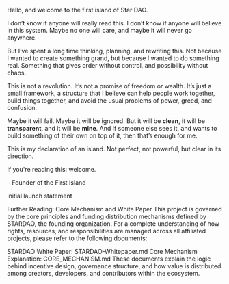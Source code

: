 Hello, and welcome to the first island of Star DAO.

I don’t know if anyone will really read this. I don’t know if anyone will believe in this system. Maybe no one will care, and maybe it will never go anywhere.

But I’ve spent a long time thinking, planning, and rewriting this. Not because I wanted to create something grand, but because I wanted to do something real. Something that gives order without control, and possibility without chaos.

This is not a revolution. It’s not a promise of freedom or wealth. It’s just a small framework, a structure that I believe can help people work together, build things together, and avoid the usual problems of power, greed, and confusion.

Maybe it will fail. Maybe it will be ignored. But it will be **clean**, it will be **transparent**, and it will be **mine**. And if someone else sees it, and wants to build something of their own on top of it, then that’s enough for me.

This is my declaration of an island. Not perfect, not powerful, but clear in its direction.

If you're reading this: welcome.

– Founder of the First Island


initial launch statement

Further Reading: Core Mechanism and White Paper
This project is governed by the core principles and funding distribution mechanisms defined by STARDAO, the founding organization. For a complete understanding of how rights, resources, and responsibilities are managed across all affiliated projects, please refer to the following documents:

STARDAO White Paper: STARDAO-Whitepaper.md
Core Mechanism Explanation: CORE_MECHANISM.md
These documents explain the logic behind incentive design, governance structure, and how value is distributed among creators, developers, and contributors within the ecosystem.
